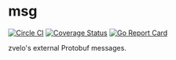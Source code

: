 # msg

[![Circle CI](https://circleci.com/gh/zvelo/msg.svg?style=svg)](https://circleci.com/gh/zvelo/msg) [![Coverage Status](https://coveralls.io/repos/github/zvelo/msg/badge.svg?branch=master)](https://coveralls.io/github/zvelo/msg?branch=master) [![Go Report Card](https://goreportcard.com/badge/zvelo.io/msg)](https://goreportcard.com/report/zvelo.io/msg)

zvelo's external Protobuf messages.
